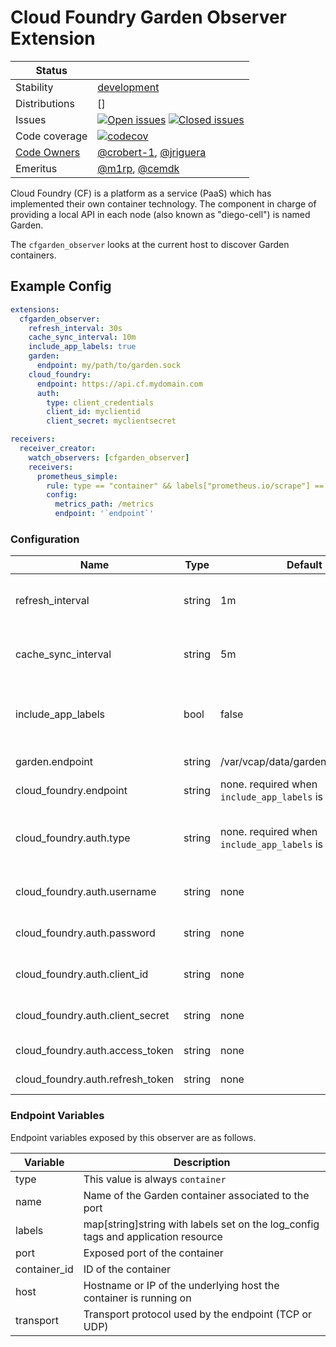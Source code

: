 # Cloud Foundry Garden Observer Extension

<!-- status autogenerated section -->
| Status        |           |
| ------------- |-----------|
| Stability     | [development]  |
| Distributions | [] |
| Issues        | [![Open issues](https://img.shields.io/github/issues-search/open-telemetry/opentelemetry-collector-contrib?query=is%3Aissue%20is%3Aopen%20label%3Aextension%2Fcfgardenobserver%20&label=open&color=orange&logo=opentelemetry)](https://github.com/open-telemetry/opentelemetry-collector-contrib/issues?q=is%3Aopen+is%3Aissue+label%3Aextension%2Fcfgardenobserver) [![Closed issues](https://img.shields.io/github/issues-search/open-telemetry/opentelemetry-collector-contrib?query=is%3Aissue%20is%3Aclosed%20label%3Aextension%2Fcfgardenobserver%20&label=closed&color=blue&logo=opentelemetry)](https://github.com/open-telemetry/opentelemetry-collector-contrib/issues?q=is%3Aclosed+is%3Aissue+label%3Aextension%2Fcfgardenobserver) |
| Code coverage | [![codecov](https://codecov.io/github/open-telemetry/opentelemetry-collector-contrib/graph/main/badge.svg?component=extension_cfgarden_observer)](https://app.codecov.io/gh/open-telemetry/opentelemetry-collector-contrib/tree/main/?components%5B0%5D=extension_cfgarden_observer&displayType=list) |
| [Code Owners](https://github.com/open-telemetry/opentelemetry-collector-contrib/blob/main/CONTRIBUTING.md#becoming-a-code-owner)    | [@crobert-1](https://www.github.com/crobert-1), [@jriguera](https://www.github.com/jriguera) |
| Emeritus      | [@m1rp](https://www.github.com/m1rp), [@cemdk](https://www.github.com/cemdk) |

[development]: https://github.com/open-telemetry/opentelemetry-collector/blob/main/docs/component-stability.md#development
<!-- end autogenerated section -->

Cloud Foundry (CF) is a platform as a service (PaaS) which has implemented their own container technology. The component in charge of providing a local API in each node (also known as "diego-cell") is named Garden.

The `cfgarden_observer` looks at the current host to discover Garden containers.

## Example Config

```yaml
extensions:
  cfgarden_observer:
    refresh_interval: 30s
    cache_sync_interval: 10m
    include_app_labels: true
    garden:
      endpoint: my/path/to/garden.sock
    cloud_foundry:
      endpoint: https://api.cf.mydomain.com
      auth:
        type: client_credentials
        client_id: myclientid
        client_secret: myclientsecret

receivers:
  receiver_creator:
    watch_observers: [cfgarden_observer]
    receivers:
      prometheus_simple:
        rule: type == "container" && labels["prometheus.io/scrape"] == "true" 
        config:
          metrics_path: /metrics
          endpoint: '`endpoint`'
```

### Configuration

| Name                             | Type   | Default                                                   | Description                                                        |
| -------------------------------- | ------ | --------------------------------------------------------- | ------------------------------------------------------------------ |
| refresh_interval                 | string | 1m                                                        | Determines how often to look for changes in endpoints.             |
| cache_sync_interval              | string | 5m                                                        | Determines how often app metadata cache is refreshed               |
| include_app_labels               | bool   | false                                                     | Determines whether or not app labels get added to container labels |
| garden.endpoint                  | string | /var/vcap/data/garden/garden.sock                         | Path to garden socket.                                             |
| cloud_foundry.endpoint           | string | none. required when `include_app_labels` is set to `true` | CloudFoundry API endpoint                                          |
| cloud_foundry.auth.type          | string | none. required when `include_app_labels` is set to `true` | Authentication type, one of: user_pass, client_credentials, token  |
| cloud_foundry.auth.username      | string | none                                                      | Username (auth.type: user_pass)                                    |
| cloud_foundry.auth.password      | string | none                                                      | Password (auth.type: user_pass)                                    |
| cloud_foundry.auth.client_id     | string | none                                                      | Client ID (auth.type: client_credentials)                          |
| cloud_foundry.auth.client_secret | string | none                                                      | Client Secret (auth.type: client_credentials)                      |
| cloud_foundry.auth.access_token  | string | none                                                      | Access Token (auth.type: token)                                    |
| cloud_foundry.auth.refresh_token | string | none                                                      | Refresh Token (auth.type: token)                                   |


### Endpoint Variables

Endpoint variables exposed by this observer are as follows.

| Variable     | Description                                                                       |
| ------------ | --------------------------------------------------------------------------------- |
| type         | This value is always `container`                                                  |
| name         | Name of the Garden container associated to the port                               |
| labels       | map[string]string with labels set on the log_config tags and application resource |
| port         | Exposed port of the container                                                     |
| container_id | ID of the container                                                               |
| host         | Hostname or IP of the underlying host the container is running on                 |
| transport    | Transport protocol used by the endpoint (TCP or UDP)                              |
